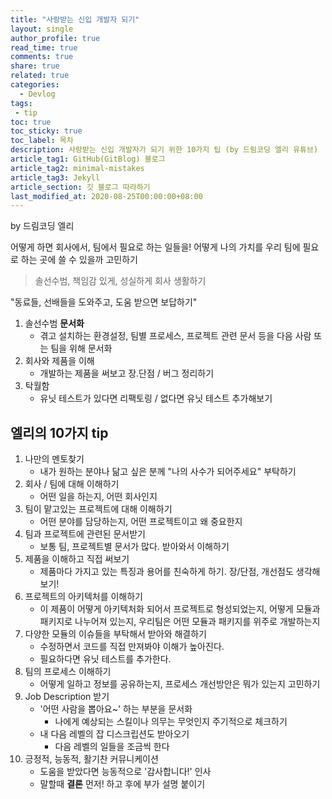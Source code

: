 ```yaml
---
title: "사랑받는 신입 개발자 되기"
layout: single
author_profile: true
read_time: true
comments: true
share: true
related: true
categories:
  - Devlog
tags:
 - tip
toc: true
toc_sticky: true
toc_label: 목차
description: 사랑받는 신입 개발자가 되기 위한 10가지 팁 (by 드림코딩 엘리 유튜브)
article_tag1: GitHub(GitBlog) 블로그
article_tag2: minimal-mistakes
article_tag3: Jekyll
article_section: 깃 블로그 따라하기
last_modified_at: 2020-08-25T00:00:00+08:00
---
```


by 드림코딩 엘리

어떻게 하면 회사에서, 팀에서 필요로 하는 일들을!
어떻게 나의 가치를 우리 팀에 필요로 하는 곳에 쓸 수 있을까 고민하기

> 솔선수범, 책임감 있게, 성실하게 회사 생활하기

"동료들, 선배들을 도와주고, 도움 받으면 보답하기"

1. 솔선수범 **문서화**
    - 겪고 설치하는 환경설정, 팀별 프로세스, 프로젝트 관련 문서 등을 다음 사람 또는 팀을 위해 문서화
2. 회사와 제품을 이해
    - 개발하는 제품을 써보고 장.단점 / 버그 정리하기
3. 탁월함
    - 유닛 테스트가 있다면 리팩토링  / 없다면 유닛 테스트 추가해보기

## 엘리의 10가지 tip

1. 나만의 멘토찾기 
    - 내가 원하는 분야나 닮고 싶은 분께 "나의 사수가 되어주세요" 부탁하기
2. 회사 / 팀에 대해 이해하기
    - 어떤 일을 하는지, 어떤 회사인지
3. 팀이 맡고있는 프로젝트에 대해 이해하기
    - 어떤 분야를 담당하는지, 어떤 프로젝트이고 왜 중요한지
4. 팀과 프로젝트에 관련된 문서받기
    - 보통 팀, 프로젝트별 문서가 많다. 받아와서 이해하기
5. 제품을 이해하고 직접 써보기
    - 제품마다 가지고 있는 특징과 용어를 친숙하게 하기. 장/단점, 개선점도 생각해보기!
6. 프로젝트의 아키텍처를 이해하기
    - 이 제품이 어떻게 아키텍처화 되어서 프로젝트로 형성되었는지, 어떻게 모듈과 패키지로 나누어져 있는지, 우리팀은 어떤 모듈과 패키지를 위주로 개발하는지
7. 다양한 모듈의 이슈들을 부탁해서 받아와 해결하기
    - 수정하면서 코드를 직접 만져봐야 이해가 높아진다.
    - 필요하다면 유닛 테스트를 추가한다.
8. 팀의 프로세스 이해하기
    - 어떻게 일하고 정보를 공유하는지, 프로세스 개선방안은 뭐가 있는지 고민하기
9. Job Description 받기
    - '어떤 사람을 뽑아요~' 하는 부분을 문서화
        - 나에게 예상되는 스킬이나 의무는 무엇인지 주기적으로 체크하기
    - 내 다음 레벨의 잡 디스크립션도 받아오기
        - 다음 레벨의 일들을 조금씩 한다
10. 긍정적, 능동적, 활기찬 커뮤니케이션
    - 도움을 받았다면 능동적으로 '감사합니다!' 인사
    - 말할때 **결론** 먼저! 하고 후에 부가 설명 붙이기